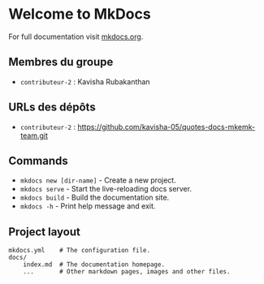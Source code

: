 # Welcome to MkDocs

For full documentation visit [mkdocs.org](https://www.mkdocs.org).

## Membres du groupe

- `contributeur-2` : Kavisha Rubakanthan

## URLs des dépôts

- `contributeur-2` : https://github.com/kavisha-05/quotes-docs-mkemk-team.git

## Commands

* `mkdocs new [dir-name]` - Create a new project.
* `mkdocs serve` - Start the live-reloading docs server.
* `mkdocs build` - Build the documentation site.
* `mkdocs -h` - Print help message and exit.

## Project layout

    mkdocs.yml    # The configuration file.
    docs/
        index.md  # The documentation homepage.
        ...       # Other markdown pages, images and other files.
